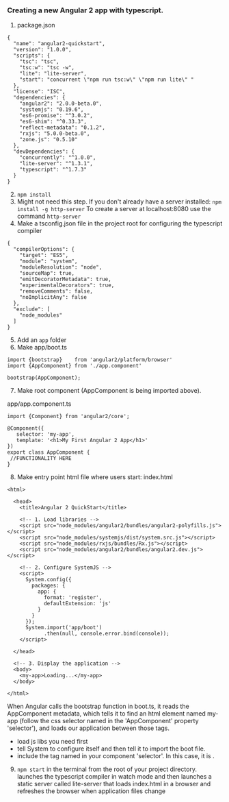 ### Creating a new Angular 2 app with typescript.
1. package.json

```
{
  "name": "angular2-quickstart",
  "version": "1.0.0",
  "scripts": {
    "tsc": "tsc",
    "tsc:w": "tsc -w",
    "lite": "lite-server",
    "start": "concurrent \"npm run tsc:w\" \"npm run lite\" "
  },
  "license": "ISC",
  "dependencies": {
    "angular2": "2.0.0-beta.0",
    "systemjs": "0.19.6",
    "es6-promise": "^3.0.2",
    "es6-shim": "^0.33.3",
    "reflect-metadata": "0.1.2",
    "rxjs": "5.0.0-beta.0",
    "zone.js": "0.5.10"
  },
  "devDependencies": {
    "concurrently": "^1.0.0",
    "lite-server": "^1.3.1",
    "typescript": "^1.7.3"
  }
}
```

2. `npm install`
3. Might not need this step. If you don't already have a server installed: `npm install -g http-server` To create a server at localhost:8080 use the command `http-server`
4. Make a tsconfig.json file in the project root for configuring the typescript compiler

```
{
  "compilerOptions": {
    "target": "ES5",
    "module": "system",
    "moduleResolution": "node",
    "sourceMap": true,
    "emitDecoratorMetadata": true,
    "experimentalDecorators": true,
    "removeComments": false,
    "noImplicitAny": false
  },
  "exclude": [
    "node_modules"
  ]
}
```

5. Add an `app` folder
6. Make app/boot.ts

```
import {bootstrap}    from 'angular2/platform/browser'
import {AppComponent} from './app.component'

bootstrap(AppComponent);
```

7. Make root component (AppComponent is being imported above).

app/app.component.ts

```
import {Component} from 'angular2/core';

@Component({
   selector: 'my-app',
   template: '<h1>My First Angular 2 App</h1>'
})
export class AppComponent {
 //FUNCTIONALITY HERE
}
```

8. Make entry point html file where users start: index.html

```
<html>

  <head>
    <title>Angular 2 QuickStart</title>

    <!-- 1. Load libraries -->
    <script src="node_modules/angular2/bundles/angular2-polyfills.js"></script>
    <script src="node_modules/systemjs/dist/system.src.js"></script>
    <script src="node_modules/rxjs/bundles/Rx.js"></script>
    <script src="node_modules/angular2/bundles/angular2.dev.js"></script>

    <!-- 2. Configure SystemJS -->
    <script>
      System.config({
        packages: {
          app: {
            format: 'register',
            defaultExtension: 'js'
          }
        }
      });
      System.import('app/boot')
            .then(null, console.error.bind(console));
    </script>

  </head>

  <!-- 3. Display the application -->
  <body>
    <my-app>Loading...</my-app>
  </body>

</html>
```

When Angular calls the bootstrap function in boot.ts, it reads the AppComponent metadata, which tells it to find an html element named my-app (follow the css selector named in the 'AppComponent' property 'selector'), and loads our application between those tags.

* load js libs you need first
* tell System to configure itself and then tell it to import the boot file.
* include the tag named in your component 'selector'. In this case, it is <my-app>.

9. `npm start` in the terminal from the root of your project directory.
launches the typescript compiler in watch mode and then launches a static server called lite-server that loads index.html in a browser and refreshes the browser when application files change
